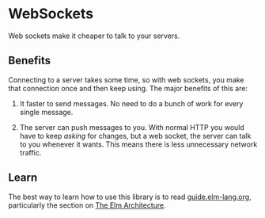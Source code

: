 # WebSockets

Web sockets make it cheaper to talk to your servers.


## Benefits

Connecting to a server takes some time, so with web sockets, you make that
connection once and then keep using. The major benefits of this are:

  1. It faster to send messages. No need to do a bunch of work for every single
  message.

  2. The server can push messages to you. With normal HTTP you would have to
  keep *asking* for changes, but a web socket, the server can talk to you
  whenever it wants. This means there is less unnecessary network traffic.


## Learn

The best way to learn how to use this library is to read [guide.elm-lang.org](http://guide.elm-lang.org/), particularly the section on [The Elm Architecture](http://guide.elm-lang.org/architecture/index.html).

